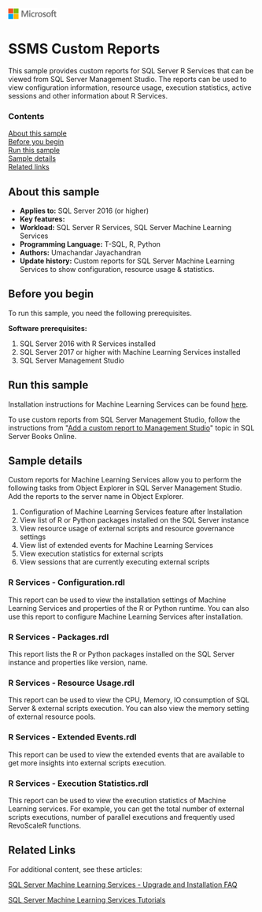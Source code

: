 ![](./media/solutions-microsoft-logo-small.png)
# SSMS Custom Reports

This sample provides custom reports for SQL Server R Services that can be viewed from SQL Server Management Studio. The reports can be used to view configuration information, resource usage, execution statistics, active sessions and other information about R Services.

### Contents

[About this sample](#about-this-sample)<br/>
[Before you begin](#before-you-begin)<br/>
[Run this sample](#run-this-sample)<br/>
[Sample details](#sample-details)<br/>
[Related links](#related-links)<br/>


<a name=about-this-sample></a>

## About this sample

<!-- Delete the ones that don't apply -->
- **Applies to:** SQL Server 2016 (or higher)
- **Key features:**
- **Workload:** SQL Server R Services, SQL Server Machine Learning Services
- **Programming Language:** T-SQL, R, Python
- **Authors:** Umachandar Jayachandran
- **Update history:** Custom reports for SQL Server Machine Learning Services to show configuration, resource usage & statistics.

<a name=before-you-begin></a>

## Before you begin

To run this sample, you need the following prerequisites.

**Software prerequisites:**

<!-- Examples -->
1. SQL Server 2016 with R Services installed
1. SQL Server 2017 or higher with Machine Learning Services installed
2. SQL Server Management Studio

<a name=run-this-sample></a>

## Run this sample
Installation instructions for Machine Learning Services can be found [here](https://msdn.microsoft.com/en-us/library/mt696069.aspx).

To use custom reports from SQL Server Management Studio, follow the instructions from "[Add a custom report to Management Studio](https://msdn.microsoft.com/en-us/library/bb153687.aspx)" topic in SQL Server Books Online.

<a name=sample-details></a>

## Sample details

Custom reports for Machine Learning Services allow you to perform the following tasks from Object Explorer in SQL Server Management Studio. Add the reports to the server name in Object Explorer.

1. Configuration of Machine Learning Services feature after Installation
2. View list of R or Python packages installed on the SQL Server instance
3. View resource usage of external scripts and resource governance settings
4. View list of extended events for Machine Learning Services
5. View execution statistics for external scripts
6. View sessions that are currently executing external scripts

### R Services - Configuration.rdl

This report can be used to view the installation settings of Machine Learning Services and properties of the R or Python runtime. You can also use this report to configure Machine Learning Services after installation.  

### R Services - Packages.rdl

This report lists the R or Python packages installed on the SQL Server instance and properties like version, name.    

### R Services - Resource Usage.rdl

This report can be used to view the CPU, Memory, IO consumption of SQL Server & external scripts execution. You can also view the memory setting of external resource pools.      

### R Services - Extended Events.rdl

This report can be used to view the extended events that are available to get more insights into external scripts execution.       

### R Services - Execution Statistics.rdl

This report can be used to view the execution statistics of Machine Learning services. For example, you can get the total number of external scripts executions, number of parallel executions and frequently used RevoScaleR functions.       

<a name=related-links></a>

## Related Links
<!-- Links to more articles. Remember to delete "en-us" from the link path. -->

For additional content, see these articles:

[SQL Server Machine Learning Services - Upgrade and Installation FAQ](https://msdn.microsoft.com/en-us/library/mt653951.aspx)

[SQL Server Machine Learning Services Tutorials](https://msdn.microsoft.com/en-us/library/mt591993.aspx)
